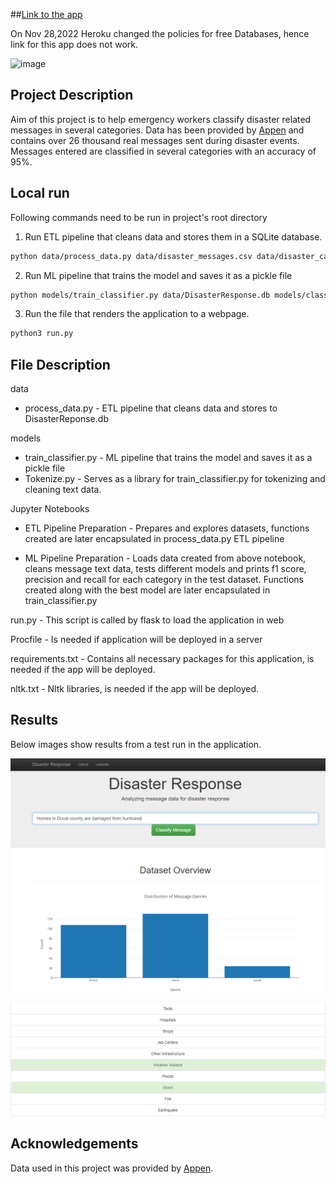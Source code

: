 ##[Link to the app](https://dashboard.heroku.com/apps/myapp-worldbankdata-florida-1)

On Nov 28,2022 Heroku changed the policies for free Databases, hence link for this app does not work.

![image](https://user-images.githubusercontent.com/41455899/210284554-09e4035c-f3d3-489a-8a8a-eab66b77e379.png)


## Project Description

Aim of this project is to help emergency workers classify disaster related messages in several categories. Data has been provided by [Appen](https://appen.com/) and contains over 26 thousand real messages sent during disaster events. Messages entered are classified in several categories with an accuracy of 95%. 

## Local run

Following commands need to be run in project's root directory

1. Run ETL pipeline that cleans data and stores them in a SQLite database.
```bash
python data/process_data.py data/disaster_messages.csv data/disaster_categories.csv data/DisasterResponse.db
```
2. Run ML pipeline that trains the model and saves it as a pickle file
```bash
python models/train_classifier.py data/DisasterResponse.db models/classifier.pkl
```
3. Run the file that renders the application to a webpage.
```bash
python3 run.py
```

## File Description 

data 
 - process_data.py - ETL pipeline that cleans data and stores to DisasterReponse.db

models
 - train_classifier.py - ML pipeline that trains the model and saves it as a pickle file
 - Tokenize.py - Serves as a library for train_classifier.py for tokenizing and cleaning text data.

Jupyter Notebooks

- ETL Pipeline Preparation - Prepares and explores datasets, functions created are later encapsulated in  process_data.py ETL pipeline

- ML Pipeline Preparation -  Loads data created from above notebook, cleans message text data, tests different models and prints f1 score, precision and recall for each category in the test dataset. Functions created along with the best model are later encapsulated in train_classifier.py

run.py - This script is called by flask to load the application in web

Procfile - Is needed if application will be deployed in a server

requirements.txt - Contains all necessary packages for this application, is needed if the app will be deployed.

nltk.txt - Nltk libraries, is needed if the app will be deployed.


## Results 

Below images show results from a test run in the application.

![Main Page](https://github.com/Lori-ml/Disaster-Response-App/blob/main/images/Main%20page.PNG)

![Prediction](https://github.com/Lori-ml/Disaster-Response-App/blob/main/images/Classification.PNG)

## Acknowledgements
Data used in this project was provided by [Appen](https://appen.com/).
